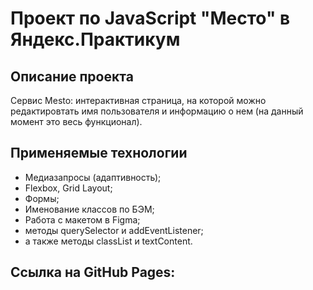 # Проект по JavaScript "Место" в Яндекс.Практикум

## Описание проекта

Сервис Mesto: интерактивная страница, на которой можно редактировтать имя пользователя и информацию о нем (на данный момент это весь функционал).

## Применяемые технологии

- Медиазапросы (адаптивность);
- Flexbox, Grid Layout;
- Формы;
- Именование классов по БЭМ;
- Работа с макетом в Figma;
- методы querySelector и addEventListener;
- а также методы classList и textContent.

## Cсылка на GitHub Pages:



